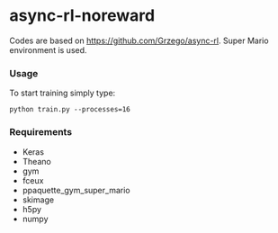 # async-rl-noreward

Codes are based on https://github.com/Grzego/async-rl.
Super Mario environment is used.

### Usage

To start training simply type:
```
python train.py --processes=16
```

### Requirements

* Keras
* Theano
* gym
* fceux
* ppaquette_gym_super_mario
* skimage
* h5py
* numpy
